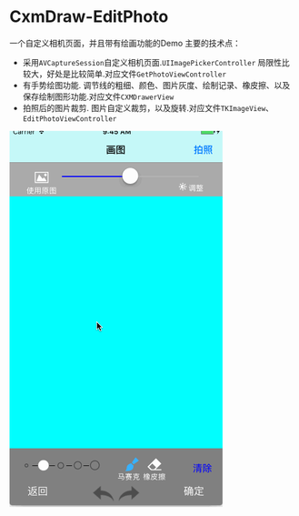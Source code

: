 # CxmDraw-EditPhoto
一个自定义相机页面，并且带有绘画功能的Demo
主要的技术点：<br>
* 采用`AVCaptureSession`自定义相机页面.`UIImagePickerController` 局限性比较大，好处是比较简单.对应文件`GetPhotoViewController`
* 有手势绘图功能. 调节线的粗细、颜色、图片灰度、绘制记录、橡皮擦、以及保存绘制图形功能.对应文件`CXMDrawerView`
* 拍照后的图片裁剪. 图片自定义裁剪，以及旋转.对应文件`TKImageView`、`EditPhotoViewController`<br>


![](https://github.com/chenXming/CxmDraw-EditPhoto/blob/master/animiation.gif)
